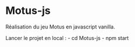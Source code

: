 # Motus-js

Réalisation du jeu Motus en javascript vanilla.

Lancer le projet en local : 
    - cd Motus-js
    - npm start